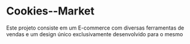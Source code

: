 # Cookies--Market
Este projeto consiste em um E-commerce com diversas ferramentas de vendas e um design único exclusivamente desenvolvido para o mesmo
